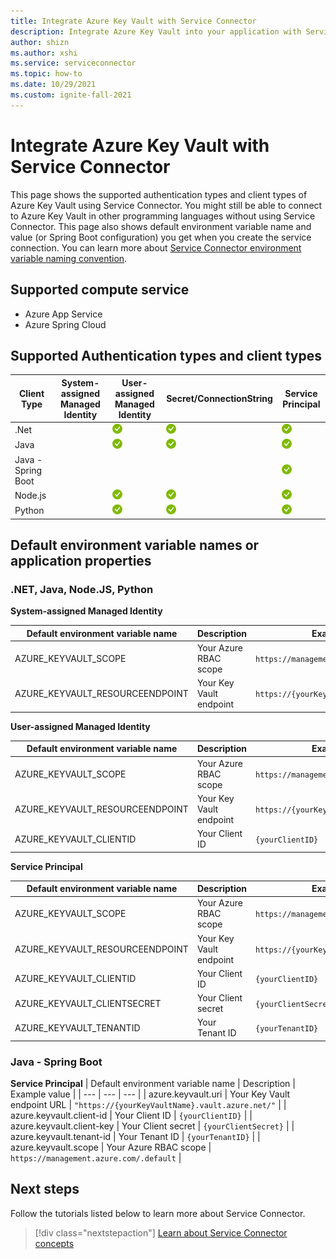 ```yaml
---
title: Integrate Azure Key Vault with Service Connector
description: Integrate Azure Key Vault into your application with Service Connector
author: shizn
ms.author: xshi
ms.service: serviceconnector
ms.topic: how-to
ms.date: 10/29/2021
ms.custom: ignite-fall-2021
---
```


# Integrate Azure Key Vault with Service Connector

This page shows the supported authentication types and client types of Azure Key Vault using Service Connector. You might still be able to connect to Azure Key Vault in other programming languages without using Service Connector. This page also shows default environment variable name and value (or Spring Boot configuration) you get when you create the service connection. You can learn more about [Service Connector environment variable naming convention](concept-service-connector-internals.md).

## Supported compute service

- Azure App Service
- Azure Spring Cloud

## Supported Authentication types and client types

| Client Type | System-assigned Managed Identity | User-assigned Managed Identity | Secret/ConnectionString | Service Principal |
| --- | --- | --- | --- | --- |
| .Net | | ![yes icon](./media/green-check.png) | ![yes icon](./media/green-check.png) | ![yes icon](./media/green-check.png) |
| Java | | ![yes icon](./media/green-check.png) | ![yes icon](./media/green-check.png) | ![yes icon](./media/green-check.png) |
| Java - Spring Boot | | | | ![yes icon](./media/green-check.png) |
| Node.js | | ![yes icon](./media/green-check.png) | ![yes icon](./media/green-check.png) | ![yes icon](./media/green-check.png) |
| Python | | ![yes icon](./media/green-check.png) | ![yes icon](./media/green-check.png) | ![yes icon](./media/green-check.png) |

## Default environment variable names or application properties

### .NET, Java, Node.JS, Python

**System-assigned Managed Identity**

| Default environment variable name | Description | Example value |
| --- | --- | --- |
| AZURE_KEYVAULT_SCOPE | Your Azure RBAC scope | `https://management.azure.com/.default` |
| AZURE_KEYVAULT_RESOURCEENDPOINT | Your Key Vault endpoint | `https://{yourKeyVault}.vault.azure.net/` |

**User-assigned Managed Identity**

| Default environment variable name | Description | Example value |
| --- | --- | --- |
| AZURE_KEYVAULT_SCOPE | Your Azure RBAC scope | `https://management.azure.com/.default` |
| AZURE_KEYVAULT_RESOURCEENDPOINT | Your Key Vault endpoint | `https://{yourKeyVault}.vault.azure.net/` |
| AZURE_KEYVAULT_CLIENTID | Your Client ID | `{yourClientID}` |

**Service Principal**

| Default environment variable name | Description | Example value |
| --- | --- | --- |
| AZURE_KEYVAULT_SCOPE | Your Azure RBAC scope | `https://management.azure.com/.default` |
| AZURE_KEYVAULT_RESOURCEENDPOINT | Your Key Vault endpoint | `https://{yourKeyVault}.vault.azure.net/` |
| AZURE_KEYVAULT_CLIENTID | Your Client ID | `{yourClientID}` |
| AZURE_KEYVAULT_CLIENTSECRET | Your Client secret | `{yourClientSecret}` |
| AZURE_KEYVAULT_TENANTID | Your Tenant ID | `{yourTenantID}` |

### Java - Spring Boot

**Service Principal**
| Default environment variable name | Description | Example value |
| --- | --- | --- |
| azure.keyvault.uri | Your Key Vault endpoint URL | `"https://{yourKeyVaultName}.vault.azure.net/"` |
| azure.keyvault.client-id | Your Client ID | `{yourClientID}` |
| azure.keyvault.client-key | Your Client secret | `{yourClientSecret}` |
| azure.keyvault.tenant-id |  Your Tenant ID | `{yourTenantID}` |
| azure.keyvault.scope | Your Azure RBAC scope | `https://management.azure.com/.default` |

## Next steps

Follow the tutorials listed below to learn more about Service Connector.

> [!div class="nextstepaction"]
> [Learn about Service Connector concepts](./concept-service-connector-internals.md)
